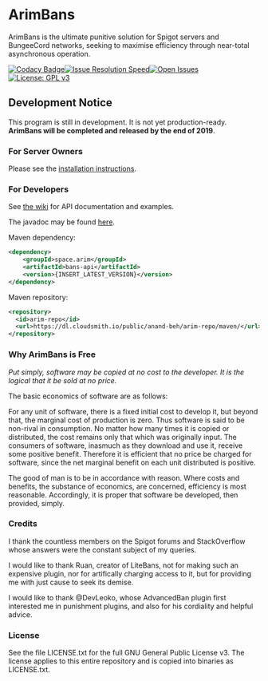 # ArimBans
ArimBans is the ultimate punitive solution for Spigot servers and BungeeCord networks, seeking to maximise efficiency through near-total asynchronous operation.

[![Codacy Badge](https://api.codacy.com/project/badge/Grade/927a51eabfd64aa3ad77b861b33107bb)](https://www.codacy.com/manual/A248/ArimBans?utm_source=github.com&amp;utm_medium=referral&amp;utm_content=A248/ArimBans&amp;utm_campaign=Badge_Grade)[![Issue Resolution Speed](http://isitmaintained.com/badge/resolution/A248/ArimBans.svg)](http://isitmaintained.com/project/A248/ArimBans "Average time to resolve an issue")[![Open Issues](http://isitmaintained.com/badge/open/A248/ArimBans.svg)](http://isitmaintained.com/project/A248/ArimBans)[![License: GPL v3](https://img.shields.io/badge/License-GPLv3-blue.svg)](https://www.gnu.org/licenses/gpl-3.0)

## Development Notice ##

This program is still in development. It is not yet production-ready. **ArimBans will be completed and released by the end of 2019**.

### For Server Owners ###

Please see the [installation instructions](https://github.com/A248/ArimBans/wiki).


### For Developers ###

See [the wiki](https://github.com/A248/ArimBans/wiki) for API documentation and examples.

The javadoc may be found [here](https://git.arim.space/javadoc/ArimBans).

Maven dependency:

```xml
<dependency>
	<groupId>space.arim</groupId>
	<artifactId>bans-api</artifactId>
	<version>{INSERT_LATEST_VERSION}</version>
</dependency>
```

Maven repository:

``` xml
<repository>
  <id>arim-repo</id>
  <url>https://dl.cloudsmith.io/public/anand-beh/arim-repo/maven/</url>
</repository>
```

### Why ArimBans is Free ###

*Put simply, software may be copied at no cost to the developer. It is the logical that it be sold at no price.*

The basic economics of software are as follows:

For any unit of software, there is a fixed initial cost to develop it, but beyond that, the marginal cost of production is zero. Thus software is said to be non-rival in consumption. No matter how many times it is copied or distributed, the cost remains only that which was originally input. The consumers of software, inasmuch as they download and use it, receive some positive benefit. Therefore it is efficient that no price be charged for software, since the net marginal benefit on each unit distributed is positive.

The good of man is to be in accordance with reason. Where costs and benefits, the substance of economics, are concerned, efficiency is most reasonable. Accordingly, it is proper that software be developed, then provided, simply.

### Credits ###

I thank the countless members on the Spigot forums and StackOverflow whose answers were the constant subject of my queries.

I would like to thank Ruan, creator of LiteBans, not for making such an expensive plugin, nor for artifically charging access to it, but for providing me with just cause to seek its demise.

I would like to thank @DevLeoko, whose AdvancedBan plugin first interested me in punishment plugins, and also for his cordiality and helpful advice.

### License ###

See the file LICENSE.txt for the full GNU General Public License v3. The license applies to this entire repository and is copied into binaries as LICENSE.txt.
